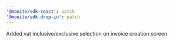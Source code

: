 ```yaml
---
'@monite/sdk-react': patch
'@monite/sdk-drop-in': patch
---
```


Added vat inclusive/exclusive selection on invoice creation screen

